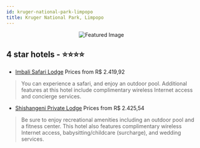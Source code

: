 ```yaml
---
id: kruger-national-park-limpopo
title: Kruger National Park, Limpopo
---
```


<center><img src="https://i.travelapi.com/hotels/2000000/1970000/1964200/1964193/8b6b1be5_z.jpg" alt="Featured Image" /></center>


##  4 star hotels - ⭐️⭐️⭐️⭐️

-    [Imbali Safari Lodge](https://us.hurb.com/hotels/kruger-national-park/imbali-safari-lodge-JNP-JP250969?cmp=18055) Prices from R$ 2.419,92
   > You can experience a safari, and enjoy an outdoor pool. Additional features at this hotel include complimentary wireless Internet access and concierge services.
-    [Shishangeni Private Lodge](https://us.hurb.com/hotels/kruger-national-park/shishangeni-private-lodge-JNP-JP388396?cmp=18055) Prices from R$ 2.425,54
   > Be sure to enjoy recreational amenities including an outdoor pool and a fitness center. This hotel also features complimentary wireless Internet access, babysitting/childcare (surcharge), and wedding services.

